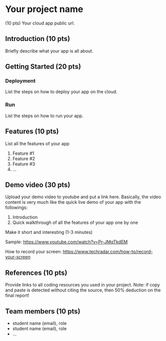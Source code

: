 # Your project name

(10 pts) Your cloud app public url.

## Introduction (10 pts)

Briefly describe what your app is all about.

## Getting Started (20 pts)
### Deployment
List the steps on how to deploy your app on the cloud.
### Run
List the steps on how to run your app.

## Features (10 pts)
List all the features of your app
1. Feature #1
2. Feature #2
3. Feature #3 
4. ...

## Demo video (30 pts)

Upload your demo video to youtube and put a link here. Basically, the video content is very much like the quick live demo of your app with the followings:
1. Introduction
3. Quick walkthrough of all the features of your app one by one

Make it short and interesting (1-3 minutes)

Sample: https://www.youtube.com/watch?v=Pr-JMqTkdEM

How to record your screen: https://www.techradar.com/how-to/record-your-screen

## References (10 pts)

Provide links to all coding resources you used in your project. Note: if copy and paste is detected without citing the source, then 50% deduction on the final report!

## Team members (10 pts)

* student name (email), role
* student name (email), role
* ...


